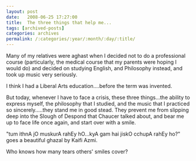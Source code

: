 ```yaml
---
layout: post
date:	2008-06-25 17:27:00
title:  The three things that help me...
tags: [archived-posts]
categories: archives
permalink: /:categories/:year/:month/:day/:title/
---
```

Many of my relatives were aghast when I decided not to do a professional course (particularly, the medical course that my parents were hoping I would do) and decided on studying English, and Philosophy instead, and took up music very seriously.

I think I had a Liberal Arts education....before the term was invented.

But today, whenever I have to face a crisis, these three things...the ability to express myself, the philosophy that I studied, and the music that I practiced so sincerely.....they stand me in good stead. They prevent me from slipping deep into the Slough of Despond that Chaucer talked about, and bear me up to face life once again, and start over with a smile.

"tum ithnA jO muskurA rahEy hO...kyA gam hai jiskO cchupA rahEy ho?" goes a beautiful ghazal by Kaifi Azmi.

Who knows how many tears others' smiles cover?
